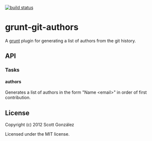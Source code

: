 [![build status](https://secure.travis-ci.org/scottgonzalez/grunt-git-authors.png)](http://travis-ci.org/scottgonzalez/grunt-git-authors)
# grunt-git-authors

A [grunt](https://github.com/cowboy/grunt) plugin for generating a list of authors from the git history.

## API

### Tasks

#### authors

Generates a list of authors in the form "Name &lt;email>" in order of first contribution.

## License
Copyright (c) 2012 Scott González

Licensed under the MIT license.
